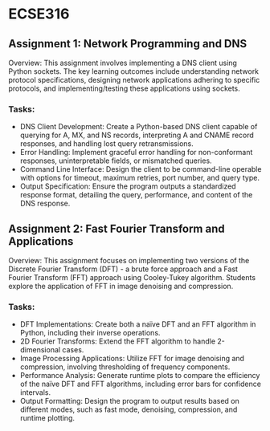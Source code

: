 # ECSE316

## Assignment 1: Network Programming and DNS
Overview: This assignment involves implementing a DNS client using Python sockets. The key learning outcomes include understanding network protocol specifications, designing network applications adhering to specific protocols, and implementing/testing these applications using sockets.

### Tasks:

- DNS Client Development: Create a Python-based DNS client capable of querying for A, MX, and NS records, interpreting A and CNAME record responses, and handling lost query retransmissions.
- Error Handling: Implement graceful error handling for non-conformant responses, uninterpretable fields, or mismatched queries.
- Command Line Interface: Design the client to be command-line operable with options for timeout, maximum retries, port number, and query type.
- Output Specification: Ensure the program outputs a standardized response format, detailing the query, performance, and content of the DNS response.

## Assignment 2: Fast Fourier Transform and Applications
Overview: This assignment focuses on implementing two versions of the Discrete Fourier Transform (DFT) - a brute force approach and a Fast Fourier Transform (FFT) approach using Cooley-Tukey algorithm. Students explore the application of FFT in image denoising and compression.

### Tasks:

- DFT Implementations: Create both a naïve DFT and an FFT algorithm in Python, including their inverse operations.
- 2D Fourier Transforms: Extend the FFT algorithm to handle 2-dimensional cases.
- Image Processing Applications: Utilize FFT for image denoising and compression, involving thresholding of frequency components.
- Performance Analysis: Generate runtime plots to compare the efficiency of the naïve DFT and FFT algorithms, including error bars for confidence intervals.
- Output Formatting: Design the program to output results based on different modes, such as fast mode, denoising, compression, and runtime plotting.
